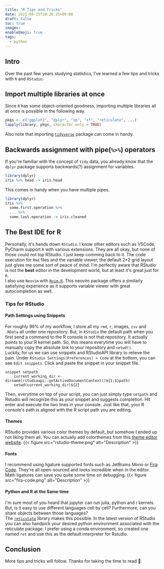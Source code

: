 ```yaml
---
title: "R Tips and Tricks"
date: 2021-04-15T20:26:25+09:00
draft: false
toc: true
images:
enableEmoji: true
tags:
  - python
---
```


## Intro

Over the past few years studying statistics, I've learned a few tips and tricks with `R` and `RStudio`.

## Import multiple libraries at once

Since `R` has some object-oriented goodness, importing multiple libraries all at once is possible in the following way.

```r
pkgs <- c("ggplot2", "dplyr", "sp", "sf", "reticulate", ...)
lapply(library, pkgs, character.only = TRUE)
```

Also note that importing [`tidyverse`](https://www.tidyverse.org/packages/) package can come in handy.

## Backwards assignment with pipe(`%>%`) operators

If you're familiar with the concept of `tidy` data, you already know that the `dplyr` package supports backwards(?) assignment for variables.

```r
library(dplyr)
iris %>% head -> iris.head
```

This comes in handy when you have multiple pipes.

```r
library(dplyr)
iris %>%
  some.first.operation %>%
  ... %>%
  some.last.operation -> iris.cleaned
```

## The Best IDE for R

Personally, it's hands down `RStudio`. I know other editors such as VSCode, PyCharm support `R` with various extensions. They are all okay, but none of those could not top RStudio. I just keep comming back to it. The code execution for `Rmd` files and the variable viewer, the default 2\*2 grid layout just gives me some sort of peace of mind. I'm perfectly aware that RStudio is not the **best** editor in the development world, but at least it's great just for `R`.  
I also use `Neovim` with [`Nvim-R`](https://github.com/jamespeapen/Nvim-R/wiki). This neovim package offers a similarly satisfying experience as it supports variable viewer with great autocompletion as well.

### Tips for RStudio

#### Path Settings using Snippets

For roughly 99% of my workflow, I store all my `rmd`, `r`, images, `csv` and `.RData` all under one repository. But, in `RStudio` the default path when you first send a command to the R console is not that repository. It actually points to your R kernel path. So, this means everytime you will have to manually copy the absolute link to your repository and `setwd()`.  
Luckily, for us we can use snippets and RStudioAPI library to relieve the pain. Under `RStudio Settings(Preferences) > Code` at the bottom, you can see `Edit snippets`. Click and paste the snippet in your snippet file.

```text
snippet setpath
	current_working_dir <- dirname(rstudioapi::getActiveDocumentContext()${1:$}path)
	setwd(current_working_dir)${2}
```

Then, everytime on top of your script, you can just simply type `setpath` and Rstudio will recognize this as your snippet and suggests completion. Hit enter and execute the two lines in your console. Just like that, your R console's path is aligned with the R script path you are editing.

#### Themes

RStudio provides various color themes by default, but somehow I ended up not liking them all. You can actually add colorthemes from this [theme editor website](https://tmtheme-editor.herokuapp.com/#!/editor/theme/Material%20Theme%20Darker).
{{< figure src="rstudio-theme.png" alt="Description" >}}

#### Fonts

I recommend using ligature supported fonts such as JetBrains Mono or [Fira Code](https://github.com/tonsky/FiraCode). They're all open-sourced and looks incredible when in the editor. Math ligatures can save you quite some time on debugging.
{{< figure src="fira-code.png" alt="Description" >}}

#### Python and R at the Same time

I'm sure most of you heard that jupyter can run julia, python and r kernels. But, is it easy to use different languages cell by cell? Furthermore, can you share objects between those languages?  
The [`reticulate`](https://rstudio.github.io/reticulate/) library makes this possible. In the latest version of RStudio you can also handpick your desired python environment associated with the reticulate package. I prefer using a conda environment, so created one named `ret` and use this as the default interpreter for Rstudio.

## Conclusion

More tips and tricks will follow. Thanks for taking the time to read :wave:.
